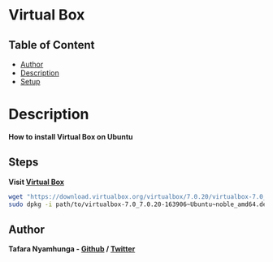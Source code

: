 # Virtual Box

## Table of Content
- [Author](#author)
- [Description](#description)
- [Setup](#steps)

# Description

**How to install Virtual Box on Ubuntu**

## Steps

**Visit [Virtual Box](https://www.virtualbox.org/)**

```bash
wget "https://download.virtualbox.org/virtualbox/7.0.20/virtualbox-7.0_7.0.20-163906~Ubuntu~noble_amd64.deb"
sudo dpkg -i path/to/virtualbox-7.0_7.0.20-163906~Ubuntu~noble_amd64.deb
```

## Author

**Tafara Nyamhunga  - [Github](https://github.com/tafara-n) / [Twitter](https://twitter.com/tafaranyamhunga)**
